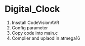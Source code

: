 # Digital_Clock

1. Insstall CodeVisionAVR
2. Config parameter
3. Copy code into main.c
4. Complier and uplaod in atmega16
